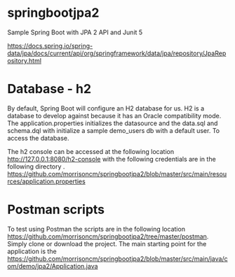 # springbootjpa2
Sample Spring Boot with JPA 2 API and Junit 5

<https://docs.spring.io/spring-data/jpa/docs/current/api/org/springframework/data/jpa/repository/JpaRepository.html>

# Database - h2
By default, Spring Boot will configure an H2 database for us. H2 is a  database to develop against because it has an Oracle compatibility mode. The application.properties initializes the datasource and the data.sql and schema.dql with initialize a sample demo_users db with a default user. To access the database. 

The h2 console can be accessed at the following location http://127.0.0.1:8080/h2-console with the following credentials are in the following directory . 
<https://github.com/morrisoncm/springbootjpa2/blob/master/src/main/resources/application.properties>


# Postman scripts
To test using Postman the scripts are in the following location <https://github.com/morrisoncm/springbootjpa2/tree/master/postman>.  Simply clone or download the project. The main starting point for the application is the <https://github.com/morrisoncm/springbootjpa2/blob/master/src/main/java/com/demo/jpa2/Application.java>
